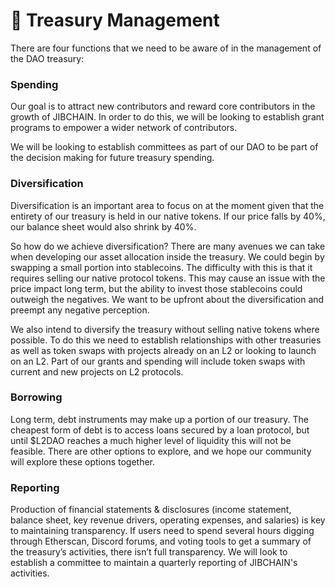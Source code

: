 # 💸 Treasury Management

There are four functions that we need to be aware of in the management of the DAO treasury:

### **Spending**

Our goal is to attract new contributors and reward core contributors in the growth of JIBCHAIN. In order to do this, we will be looking to establish grant programs to empower a wider network of contributors.

We will be looking to establish committees as part of our DAO to be part of the decision making for future treasury spending.

### **Diversification**

Diversification is an important area to focus on at the moment given that the entirety of our treasury is held in our native tokens. If our price falls by 40%, our balance sheet would also shrink by 40%.&#x20;

So how do we achieve diversification? There are many avenues we can take when developing our asset allocation inside the treasury. We could begin by swapping a small portion into stablecoins. The difficulty with this is that it requires selling our native protocol tokens. This may cause an issue with the price impact long term, but the ability to invest those stablecoins could outweigh the negatives. We want to be upfront about the diversification and preempt any negative perception.&#x20;

We also intend to diversify the treasury without selling native tokens where possible. To do this we need to establish relationships with other treasuries as well as token swaps with projects already on an L2 or looking to launch on an L2. Part of our grants and spending will include token swaps with current and new projects on L2 protocols.

### **Borrowing**

Long term, debt instruments may make up a portion of our treasury. The cheapest form of debt is to access loans secured by a loan protocol, but until $L2DAO reaches a much higher level of liquidity this will not be feasible. There are other options to explore, and we hope our community will explore these options together.

### **Reporting**

Production of financial statements & disclosures (income statement, balance sheet, key revenue drivers, operating expenses, and salaries) is key to maintaining transparency. If users need to spend several hours digging through Etherscan, Discord forums, and voting tools to get a summary of the treasury’s activities, there isn’t full transparency. We will look to establish a committee to maintain a quarterly reporting of JIBCHAIN's activities.
